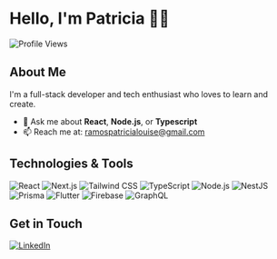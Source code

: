 # Hello, I'm Patricia 👩‍💻

![Profile Views](https://komarev.com/ghpvc/?username=patriciaramos13)

## About Me
I'm a full-stack developer and tech enthusiast who loves to learn and create.

- 💬 Ask me about **React**, **Node.js**, or **Typescript**
- 📫 Reach me at: [ramospatricialouise@gmail.com](mailto:ramospatricialouise@gmail.com)

## Technologies & Tools
![React](https://img.shields.io/badge/-React-61DAFB?style=flat&logo=react&logoColor=white)
![Next.js](https://img.shields.io/badge/-Next.js-000000?style=flat&logo=next.js&logoColor=white)
![Tailwind CSS](https://img.shields.io/badge/-Tailwind%20CSS-38B2AC?style=flat&logo=tailwind-css&logoColor=white)
![TypeScript](https://img.shields.io/badge/-TypeScript-3178C6?style=flat&logo=typescript&logoColor=white)
![Node.js](https://img.shields.io/badge/-Node.js-339933?style=flat&logo=node.js&logoColor=white)
![NestJS](https://img.shields.io/badge/-NestJS-E0234E?style=flat&logo=nestjs&logoColor=white)
![Prisma](https://img.shields.io/badge/-Prisma-2D3748?style=flat&logo=prisma&logoColor=white)
![Flutter](https://img.shields.io/badge/-Flutter-02569B?style=flat&logo=flutter&logoColor=white)
![Firebase](https://img.shields.io/badge/-Firebase-FFCA28?style=flat&logo=firebase&logoColor=white)
![GraphQL](https://img.shields.io/badge/-GraphQL-E10098?style=flat&logo=graphql&logoColor=white)

## Get in Touch
[![LinkedIn](https://img.shields.io/badge/-LinkedIn-0077B5?style=flat&logo=linkedin&logoColor=white)](www.linkedin.com/in/ramospatricialouise)
